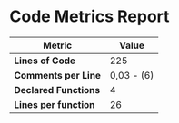 # Code Metrics Report

| Metric                          | Value       |
|---------------------------------|-------------|
| **Lines of Code**               | 225         |
| **Comments per Line**           | 0,03 - (6)  |
| **Declared Functions**          | 4           |
| **Lines per function**          | 26          |


